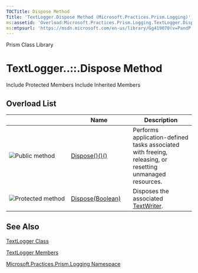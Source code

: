 ```yaml
---
TOCTitle: Dispose Method
Title: 'TextLogger.Dispose Method (Microsoft.Practices.Prism.Logging)'
ms:assetid: 'Overload:Microsoft.Practices.Prism.Logging.TextLogger.Dispose'
ms:mtpsurl: 'https://msdn.microsoft.com/en-us/library/Gg419070(v=PandP.50)'
---
```


Prism Class Library

TextLogger..::.Dispose Method
=============================

Include Protected Members
Include Inherited Members

Overload List
-------------

<span id="overloadMembersTableToggle"></span>
<table>
<colgroup>
<col width="33%" />
<col width="33%" />
<col width="33%" />
</colgroup>
<thead>
<tr class="header">
<th> </th>
<th>Name</th>
<th>Description</th>
</tr>
</thead>
<tbody>
<tr class="odd">
<td><img src="https://msdn.microsoft.com/en-us/Gg419070.pubmethod(en-us,PandP.50).gif" title="Public method" /></td>
<td><a href="https://msdn.microsoft.com/m:microsoft.practices.prism.logging.textlogger.dispose">Dispose()()()</a></td>
<td><div class="summary">
Performs application-defined tasks associated with freeing, releasing, or resetting unmanaged resources.
</div></td>
</tr>
<tr class="even">
<td><img src="https://msdn.microsoft.com/en-us/Gg419070.protmethod(en-us,PandP.50).gif" title="Protected method" /></td>
<td><a href="https://msdn.microsoft.com/m:microsoft.practices.prism.logging.textlogger.dispose(system.boolean)">Dispose(Boolean)</a></td>
<td><div class="summary">
Disposes the associated <a href="http://msdn2.microsoft.com/en-us/library/ywxh2328">TextWriter</a>.
</div></td>
</tr>
</tbody>
</table>

See Also
--------

<span id="seeAlsoToggle"></span>
[TextLogger Class](https://msdn.microsoft.com/t:microsoft.practices.prism.logging.textlogger)

[TextLogger Members](https://msdn.microsoft.com/allmembers.t:microsoft.practices.prism.logging.textlogger)

[Microsoft.Practices.Prism.Logging Namespace](https://msdn.microsoft.com/n:microsoft.practices.prism.logging)
